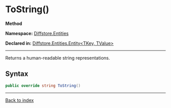# ToString()

**Method**

**Namespace:** [Diffstore.Entities](Diffstore.Entities.md)

**Declared in:** [Diffstore.Entities.Entity<TKey, TValue>](Diffstore.Entities.Entity{TKey,TValue}.md)

------



Returns a human-readable string representations.


## Syntax

```csharp
public override string ToString()
```

------

[Back to index](index.md)